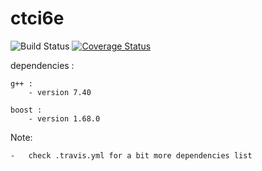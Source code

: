 # ctci6e

![Build Status](https://travis-ci.org/udaykkumar/ctci6e.svg?branch=master)
[![Coverage Status](https://coveralls.io/repos/github/udaykkumar/ctci6e/badge.svg?branch=master)](https://coveralls.io/github/udaykkumar/ctci6e?branch=master)

dependencies :

    g++ :
        - version 7.40

    boost :
        - version 1.68.0


Note:

    -   check .travis.yml for a bit more dependencies list
